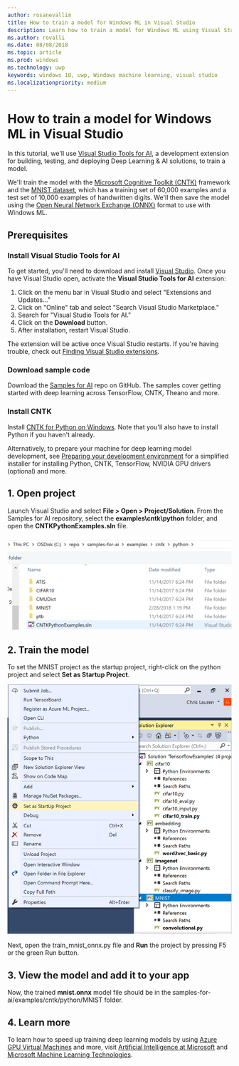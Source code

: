 ```yaml
---
author: rosanevallim
title: How to train a model for Windows ML in Visual Studio
description: Learn how to train a model for Windows ML using Visual Studio Tools for AI with this step-by-step tutorial.
ms.author: rovalli
ms.date: 08/08/2018
ms.topic: article
ms.prod: windows
ms.technology: uwp
keywords: windows 10, uwp, Windows machine learning, visual studio
ms.localizationpriority: medium
---
```

# How to train a model for Windows ML in Visual Studio

In this tutorial, we'll use [Visual Studio Tools for AI](http://aka.ms/vstoolsforai), a development extension for building, testing, and deploying Deep Learning & AI solutions, to train a model. <!--for the MNIST sample app in [Get Started (UWP)](get-started-uwp.md)-->

We'll train the model with the [Microsoft Cognitive Toolkit (CNTK)](http://www.microsoft.com/en-us/cognitive-toolkit) framework and the [MNIST dataset](http://yann.lecun.com/exdb/mnist/), which has a training set of 60,000 examples and a test set of 10,000 examples of handwritten digits. We'll then save the model using the [Open Neural Network Exchange (ONNX)](https://onnx.ai/) format to use with Windows ML.

## Prerequisites
### Install Visual Studio Tools for AI
To get started, you'll need to download and install [Visual Studio](https://www.visualstudio.com/downloads/). Once you have Visual Studio open, activate the **Visual Studio Tools for AI** extension:

1. Click on the menu bar in Visual Studio and select "Extensions and Updates..."
2. Click on "Online" tab and select "Search Visual Studio Marketplace."
3. Search for "Visual Studio Tools for AI." 
3. Click on the **Download** button. 
4. After installation, restart Visual Studio. 

The extension will be active once Visual Studio restarts. If you're having trouble, check out [Finding Visual Studio extensions](hhttps://docs.microsoft.com/visualstudio/ide/finding-and-using-visual-studio-extensions).

### Download sample code
Download the [Samples for AI](https://github.com/Microsoft/samples-for-ai) repo on GitHub. The samples cover getting started with deep learning across TensorFlow, CNTK, Theano and more.

### Install CNTK
Install [CNTK for Python on Windows](https://docs.microsoft.com/en-us/cognitive-toolkit/setup-windows-python?tabs=cntkpy24). Note that you'll also have to install Python if you haven't already.

Alternatively, to prepare your machine for deep learning model development, see [Preparing your development environment](https://github.com/Microsoft/samples-for-ai/blob/master/README.md) for a simplified installer for installing Python, CNTK, TensorFlow, NVIDIA GPU drivers (optional) and more.

## 1. Open project

Launch Visual Studio and select **File > Open > Project/Solution**. From the Samples for AI repository, select the **examples\cntk\python** folder, and open the **CNTKPythonExamples.sln** file.

![Open solution](images/open-solution.png)

## 2. Train the model

To set the MNIST project as the startup project, right-click on the python project and select **Set as Startup Project**.

![Open solution](images/mnist-startup.png)

Next, open the train_mnist_onnx.py file and **Run** the project by pressing F5 or the green Run button.

## 3. View the model and add it to your app

Now, the trained **mnist.onnx** model file should be in the samples-for-ai/examples/cntk/python/MNIST folder. <!--You can use this trained **mnist.onnx** model file to build the MNIST sample app in [Get Started (UWP)](get-started-uwp.md)!-->

## 4. Learn more
To learn how to speed up training deep learning models by using [Azure GPU Virtual Machines](https://docs.microsoft.com/en-us/visualstudio/ai/tensorflow-vm) and more, visit [Artificial Intelligence at Microsoft](https://www.microsoft.com/ai) and [Microsoft Machine Learning Technologies](https://docs.microsoft.com/en-us/azure/machine-learning/#More-Microsoft-Machine-Learning-Technologies).